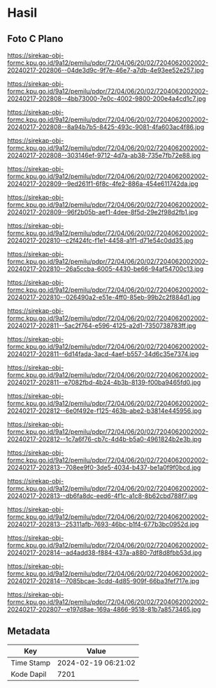 # Hasil

## Foto C Plano

https://sirekap-obj-formc.kpu.go.id/9a12/pemilu/pdpr/72/04/06/20/02/7204062002002-20240217-202806--04de3d9c-9f7e-46e7-a7db-4e93ee52e257.jpg

https://sirekap-obj-formc.kpu.go.id/9a12/pemilu/pdpr/72/04/06/20/02/7204062002002-20240217-202808--4bb73000-7e0c-4002-9800-200e4a4cd1c7.jpg

https://sirekap-obj-formc.kpu.go.id/9a12/pemilu/pdpr/72/04/06/20/02/7204062002002-20240217-202808--8a94b7b5-8425-493c-9081-4fa603ac4f86.jpg

https://sirekap-obj-formc.kpu.go.id/9a12/pemilu/pdpr/72/04/06/20/02/7204062002002-20240217-202808--303146ef-9712-4d7a-ab38-735e7fb72e88.jpg

https://sirekap-obj-formc.kpu.go.id/9a12/pemilu/pdpr/72/04/06/20/02/7204062002002-20240217-202809--9ed261f1-6f8c-4fe2-886a-454e611742da.jpg

https://sirekap-obj-formc.kpu.go.id/9a12/pemilu/pdpr/72/04/06/20/02/7204062002002-20240217-202809--96f2b05b-aef1-4dee-8f5d-29e2f98d2fb1.jpg

https://sirekap-obj-formc.kpu.go.id/9a12/pemilu/pdpr/72/04/06/20/02/7204062002002-20240217-202810--c2f424fc-f1e1-4458-a1f1-d71e54c0dd35.jpg

https://sirekap-obj-formc.kpu.go.id/9a12/pemilu/pdpr/72/04/06/20/02/7204062002002-20240217-202810--26a5ccba-6005-4430-be66-94af54700c13.jpg

https://sirekap-obj-formc.kpu.go.id/9a12/pemilu/pdpr/72/04/06/20/02/7204062002002-20240217-202810--026490a2-e51e-4ff0-85eb-99b2c2f884d1.jpg

https://sirekap-obj-formc.kpu.go.id/9a12/pemilu/pdpr/72/04/06/20/02/7204062002002-20240217-202811--5ac2f764-e596-4125-a2d1-7350738783ff.jpg

https://sirekap-obj-formc.kpu.go.id/9a12/pemilu/pdpr/72/04/06/20/02/7204062002002-20240217-202811--6d14fada-3acd-4aef-b557-34d6c35e7374.jpg

https://sirekap-obj-formc.kpu.go.id/9a12/pemilu/pdpr/72/04/06/20/02/7204062002002-20240217-202811--e7082fbd-4b24-4b3b-8139-f00ba9465fd0.jpg

https://sirekap-obj-formc.kpu.go.id/9a12/pemilu/pdpr/72/04/06/20/02/7204062002002-20240217-202812--6e0f492e-f125-463b-abe2-b3814e445956.jpg

https://sirekap-obj-formc.kpu.go.id/9a12/pemilu/pdpr/72/04/06/20/02/7204062002002-20240217-202812--1c7a6f76-cb7c-4d4b-b5a0-4961824b2e3b.jpg

https://sirekap-obj-formc.kpu.go.id/9a12/pemilu/pdpr/72/04/06/20/02/7204062002002-20240217-202813--708ee9f0-3de5-4034-b437-be1a0f9f0bcd.jpg

https://sirekap-obj-formc.kpu.go.id/9a12/pemilu/pdpr/72/04/06/20/02/7204062002002-20240217-202813--db6fa8dc-eed6-4f1c-a1c8-8b62cbd788f7.jpg

https://sirekap-obj-formc.kpu.go.id/9a12/pemilu/pdpr/72/04/06/20/02/7204062002002-20240217-202813--25311afb-7693-46bc-b1f4-677b3bc0952d.jpg

https://sirekap-obj-formc.kpu.go.id/9a12/pemilu/pdpr/72/04/06/20/02/7204062002002-20240217-202814--ad4add38-f884-437a-a880-7df8d8fbb53d.jpg

https://sirekap-obj-formc.kpu.go.id/9a12/pemilu/pdpr/72/04/06/20/02/7204062002002-20240217-202814--7085bcae-3cdd-4d85-909f-66ba3fef717e.jpg

https://sirekap-obj-formc.kpu.go.id/9a12/pemilu/pdpr/72/04/06/20/02/7204062002002-20240217-202807--e197d8ae-169a-4866-9518-81b7a8573465.jpg


## Metadata

| Key        | Value               |
| ---------- | ------------------- |
| Time Stamp | 2024-02-19 06:21:02 |
| Kode Dapil | 7201                |



